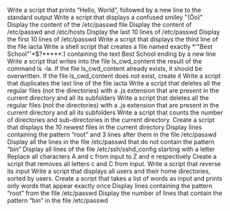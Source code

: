 Write a script that prints “Hello, World”, followed by a new line to the standard output Write a script that displays a confused smiley "(Ôo)" Display the content of the /etc/passwd file Display the content of /etc/passwd and /etc/hosts Display the last 10 lines of /etc/passwd Display the first 10 lines of /etc/passwd Write a script that displays the third line of the file iacta Write a shell script that creates a file named exactly *\'"Best School"'\*$?*****:) containing the text Best School ending by a new line Write a script that writes into the file ls_cwd_content the result of the command ls -la. If the file ls_cwd_content already exists, it should be overwritten. If the file ls_cwd_content does not exist, create it Write a script that duplicates the last line of the file iacta Write a script that deletes all the regular files (not the directories) with a .js extension that are present in the current directory and all its subfolders Write a script that deletes all the regular files (not the directories) with a .js extension that are present in the current directory and all its subfolders Write a script that counts the number of directories and sub-directories in the current directory. Create a script that displays the 10 newest files in the current directory Display lines containing the pattern “root” and 3 lines after them in the file /etc/passwd Display all the lines in the file /etc/passwd that do not contain the pattern “bin” Display all lines of the file /etc/ssh/sshd_config starting with a letter Replace all characters A and c from input to Z and e respectively Create a script that removes all letters c and C from input. Write a script that reverse its input Write a script that displays all users and their home directories, sorted by users. Create a script that takes a list of words as input and prints only words that appear exactly once Display lines containing the pattern “root” from the file /etc/passwd Display the number of lines that contain the pattern “bin” in the file /etc/passwd
